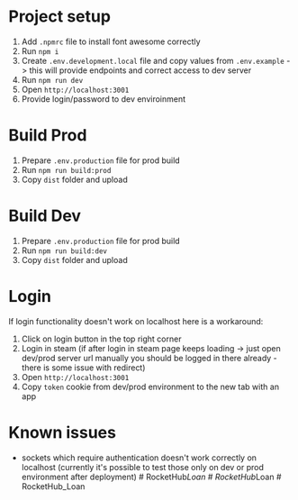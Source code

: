 # Project setup

1. Add `.npmrc` file to install font awesome correctly
2. Run `npm i`
3. Create `.env.development.local` file and copy values from `.env.example` -> this will provide endpoints and correct access to dev server
4. Run `npm run dev`
5. Open `http://localhost:3001`
6. Provide login/password to dev enviroinment

# Build Prod

1. Prepare `.env.production` file for prod build
2. Run `npm run build:prod`
3. Copy `dist` folder and upload

# Build Dev

1. Prepare `.env.production` file for prod build
2. Run `npm run build:dev`
3. Copy `dist` folder and upload

# Login

If login functionality doesn't work on localhost here is a workaround:

1. Click on login button in the top right corner
2. Login in steam (if after login in steam page keeps loading -> just open dev/prod server url manually you should be logged in there already - there is some issue with redirect)
3. Open `http://localhost:3001`
4. Copy `token` cookie from dev/prod environment to the new tab with an app

# Known issues

- sockets which require authentication doesn't work correctly on localhost (currently it's possible to test those only on dev or prod environment after deployment)
#   R o c k e t H u b _ L o a n  
 #   R o c k e t H u b _ L o a n  
 #   R o c k e t H u b _ L o a n  
 